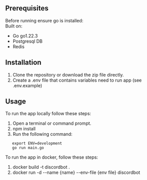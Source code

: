 ## Prerequisites

Before running ensure go is installed:\
Built on:
- Go go1.22.3
- Postgresql DB
- Redis

## Installation

1. Clone the repository or download the zip file directly.
2. Create a .env file that contains variables need to run app (see .env.example)

## Usage

To run the app locally follow these steps:

1. Open a terminal or command prompt.
2. npm install
3. Run the following command:

```
   export ENV=development
   go run main.go
```

To run the app in docker, follow these steps:

1. docker build -t discordbot .
2. docker run -d --name {name} --env-file {env file} discordbot 
